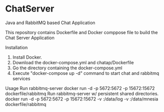 # ChatServer
Java and RabbitMQ based Chat Application

This repository contains Dockerfile and Docker comppose file to build the Chat Server Application

Installation
1. Install Docker.
2. Download the docker-compose.yml and chatap/Dockerfile
3. Go the directory containing the docker-compose.yml
4. Execute "docker-compose up -d" command to start chat and rabbitmq services


Usage
Run rabbitmq-server
docker run -d -p 5672:5672 -p 15672:15672 dockerfile/rabbitmq
Run rabbitmq-server w/ persistent shared directories.
docker run -d -p 5672:5672 -p 15672:15672 -v <log-dir>:/data/log -v <data-dir>:/data/mnesia dockerfile/rabbitmq
